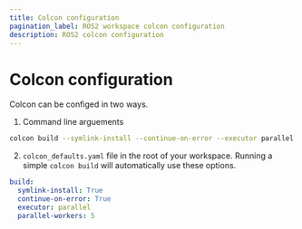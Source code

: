 ```yaml
---
title: Colcon configuration
pagination_label: ROS2 workspace colcon configuration 
description: ROS2 colcon configuration
---
```


# Colcon configuration

Colcon can be configed in two ways.

1. Command line arguements
```bash
colcon build --symlink-install --continue-on-error --executor parallel --parallel-workers 5
```

2. `colcon_defaults.yaml` file in the root of your workspace.
Running a simple `colcon build` will automatically use these options.
```yaml
build:
  symlink-install: True
  continue-on-error: True
  executor: parallel
  parallel-workers: 5
```
